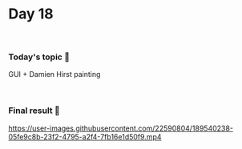 # Day 18

&nbsp;

### Today's topic 🎯
GUI + Damien Hirst painting

&nbsp;

### Final result 🎉
https://user-images.githubusercontent.com/22590804/189540238-05fe9c8b-23f2-4795-a2f4-7fb16e1d50f9.mp4